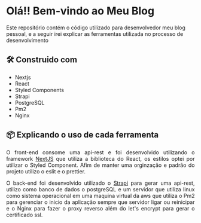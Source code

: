 <h1>Olá!! Bem-vindo ao Meu Blog</h1>

<p>Este repositório contém o código utilizado para desenvolvedor meu blog pessoal, e a seguir irei explicar as ferramentas utilizada no processo de desenvolvimento</p>

<h2>🛠️ Construido com</h2>

<ul>
    <li>Nextjs</li>
    <li>React</li>
    <li>Styled Components</li>
    <li>Strapi</li>
    <li>PostgreSQL</li>
    <li>Pm2</li>
    <li>Nginx</li>
</ul>

<h2>📦 Explicando o uso de cada ferramenta</h2>

<p align="justify">O front-end consome uma api-rest e foi desenvolvido utilizando o framework <a href="https://strapi.io/"> NextJS</a> que utiliza a biblioteca do React, os estilos optei por utilizar o Styled Component. Afim de manter uma orginzação e padrão do projeto utilizo o eslit e o prettier.</p>

<p align="justify">O back-end foi desenvolvido utilizado o <a href="https://nextjs.org/"> Strapi</a> para gerar uma api-rest, utilizo como banco de dados o postgreSQL e um servidor que utiliza linux como sistema operacional em uma maquina virtual da aws que utiliza o Pm2 para gerenciar o inicio da aplicação sempre que servidor ligar ou reinicipar e o Nginx para fazer o proxy reverso além do let's encrypt para gerar o certificado ssl.</p>
